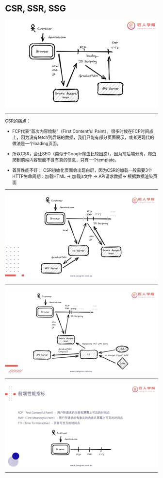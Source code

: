 # CSR, SSR, SSG

![Alt Text](./assets//image1.png)
***

CSR的痛点：

- FCP代表“首次内容绘制”（First Contentful Paint），很多时候在FCP时间点上，因为没有fetch到后端的数据，我们只能有部分页面展示，或者更现代的做法是一个loading页面。

- 所以CSR，会让SEO（类似于Google爬虫比较困惑），因为前后端分离，爬虫爬到前端内容里面不含有真的信息，只有一个template。
- 首屏性能不好： CSR初始化页面会出现白屏，因为CSR的加载一般需要3个HTTP生命周期：加载HTML -> 加载js文件 -> API请求数据-> 根据数据渲染页面

***
![Alt Text](./assets//image2.png)
***

![Alt Text](./assets//image3.png)
***

![Alt Text](./assets//image4.png)
***